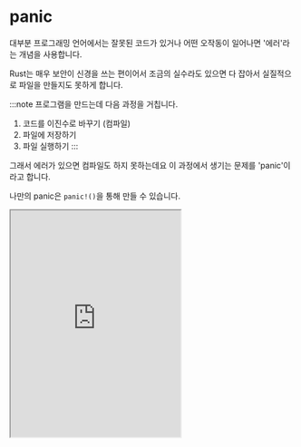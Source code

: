 # panic

대부분 프로그래밍 언어에서는 잘못된 코드가 있거나 어떤 오작동이 일어나면 '에러'라는 개념을 사용합니다.

Rust는 매우 보안이 신경을 쓰는 편이어서 조금의 실수라도 있으면 다 잡아서 실질적으로 파일을 만들지도 못하게 합니다.

:::note 프로그램을 만드는데 다음 과정을 거칩니다.

1. 코드를 이진수로 바꾸기 (컴파일)
2. 파일에 저장하기
3. 파일 실행하기 :::

그래서 에러가 있으면 컴파일도 하지 못하는데요 이 과정에서 생기는 문제를 'panic'이라고 합니다.

나만의 panic은 `panic!()`을 통해 만들 수 있습니다.

<iframe
  loading="lazy"
  title="Rust IDLE"
  src="https://play.rust-lang.org/?version=stable&mode=debug&edition=2021&code=fn%20main()%20%7B%0D%0A%20%20%20%20panic!(%22oopsie!%22)%3B%0D%0A%7D"
  height="400"
/>

## Backtrace

backtrace란 panic이 생긴 이유를 알아보는 과정입니다.

```rust
fn main() {
    let v = vec![1, 2, 3];
    v[99];
}
```

위의 코드를 실행하면 다음과 같은 결과가 출력됩니다.

```sh
$ cargo run
   Compiling panic v0.1.0 (file:///projects/panic)
    Finished dev [unoptimized + debuginfo] target(s) in 0.27s
     Running `target/debug/panic`
thread 'main' panicked at 'index out of bounds: the len is 3 but the index is 99', src/main.rs:4:5
#highlight-next-line
note: run with `RUST_BACKTRACE=1` environment variable to display a backtrace
```

위의 코드에서 `RUST_BACKTRACe=1`이라는 환경 변수를 사용해서 backtrace를 출력합니다.

```sh
RUST_BACKTRACE=1 cargo run
```

```sh
thread 'main' panicked at 'index out of bounds: the len is 3 but the index is 99', src/main.rs:4:5
stack backtrace:
   0: rust_begin_unwind
             at /rustc/7eac88abb2e57e752f3302f02be5f3ce3d7adfb4/library/std/src/panicking.rs:483
   1: core::panicking::panic_fmt
             at /rustc/7eac88abb2e57e752f3302f02be5f3ce3d7adfb4/library/core/src/panicking.rs:85
   2: core::panicking::panic_bounds_check
             at /rustc/7eac88abb2e57e752f3302f02be5f3ce3d7adfb4/library/core/src/panicking.rs:62
   3: <usize as core::slice::index::SliceIndex<[T]>>::index
             at /rustc/7eac88abb2e57e752f3302f02be5f3ce3d7adfb4/library/core/src/slice/index.rs:255
   4: core::slice::index::<impl core::ops::index::Index<I> for [T]>::index
             at /rustc/7eac88abb2e57e752f3302f02be5f3ce3d7adfb4/library/core/src/slice/index.rs:15
   5: <alloc::vec::Vec<T> as core::ops::index::Index<I>>::index
             at /rustc/7eac88abb2e57e752f3302f02be5f3ce3d7adfb4/library/alloc/src/vec.rs:1982
   6: panic::main
             at ./src/main.rs:4
   7: core::ops::function::FnOnce::call_once
             at /rustc/7eac88abb2e57e752f3302f02be5f3ce3d7adfb4/library/core/src/ops/function.rs:227
note: Some details are omitted, run with `RUST_BACKTRACE=full` for a verbose backtrace.
```

## 넘어갈 수 있는 에러

에러 하나로 인해 코드 전체를 실행할 수 없을 때가 있습니다.

하지만 rust에서는 일부 중요한 에러들을 다루어서 전체적인 코드에 지장이 없게 만들 수 있습니다.

```rust
use std::fs::File;

fn main() {
  let f = File::open("hello.txt");
  println!("Hello World");
}
```

위 코드에서 에러가 생기면 다음 코드를 실행할 수 없습니다.

하지만 `Ok()`와 `Err()`를 사용하면 에러가 생겨도 넘어가서 다음 코드를 실행할 수 있습니다.

```rust
use std::fs::File;

fn main() {
    let f = File::open("hello.txt");

    let f = match f {
        Ok(file) => file,
        Err(error) => panic!("Problem opening the file: {:?}", error),
    };

    println!("Hello World")
}
```

## 다양한 에러 종류

에러에는 다양한 종류가 있습니다.

이는 `Err(error) => `안에서 에러의 종류에 따라 다양한 코드를 실행할 수 있습니다.

에러의 종류는 `std::io::ErrorKind`를 통해 알 수 있습니다.

```rust
use std::fs::File;
use std::io::ErrorKind;

fn main() {
    let f = File::open("hello.txt");

    let f = match f {
        Ok(file) => file,
        Err(error) => match error.kind() {
            ErrorKind::NotFound => match File::create("hello.txt") {
                Ok(fc) => fc,
                Err(e) => panic!("Problem creating the file: {:?}", e),
            },
            other_error => {
                panic!("Problem opening the file: {:?}", other_error)
            }
        },
    };
}
```
